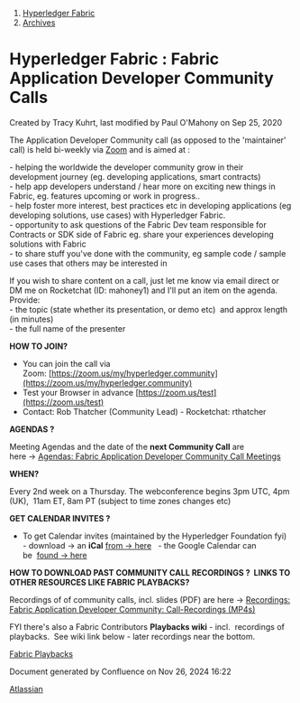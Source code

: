 1. [Hyperledger Fabric](index.html)
2. [Archives](Archives_22840389.html)

# Hyperledger Fabric : Fabric Application Developer Community Calls

Created by Tracy Kuhrt, last modified by Paul O'Mahony on Sep 25, 2020

The Application Developer Community call (as opposed to the 'maintainer' call) is held bi-weekly via [Zoom](https://zoom.us/my/hyperledger.community) and is aimed at :

\- helping the worldwide the developer community grow in their development journey (eg. developing applications, smart contracts)   
\- help app developers understand / hear more on exciting new things in Fabric, eg. features upcoming or work in progress..  
\- help foster more interest, best practices etc in developing applications (eg developing solutions, use cases) with Hyperledger Fabric.  
\- opportunity to ask questions of the Fabric Dev team responsible for Contracts or SDK side of Fabric eg. share your experiences developing solutions with Fabric  
\- to share stuff you've done with the community, eg sample code / sample use cases that others may be interested in

If you wish to share content on a call, just let me know via email direct or DM me on Rocketchat (ID: mahoney1) and I'll put an item on the agenda. Provide:  
\- the topic (state whether its presentation, or demo etc)  and approx length (in minutes)  
\- the full name of the presenter

**HOW TO JOIN?**

- You can join the call via Zoom: [https://zoom.us/my/hyperledger.community](https://zoom.us/my/hyperledger.community)
- Test your Browser in advance [https://zoom.us/test](https://zoom.us/test)
- Contact: Rob Thatcher (Community Lead) - Rocketchat: rthatcher

**AGENDAS ?**

Meeting Agendas and the date of the **next Community Call** are here → [Agendas: Fabric Application Developer Community Call Meetings](22839541.html)

**WHEN?**

Every 2nd week on a Thursday. The webconference begins 3pm UTC, 4pm (UK),  11am ET, 8am PT (subject to time zones changes etc)

**GET CALENDAR INVITES ?**

- To get Calendar invites (maintained by the Hyperledger Foundation fyi)  - download → an **iCal** [from → here](https://lf-hyperledger.atlassian.net/wiki/display/HYP/Calendar+of+Public+Meetings)   - the Google Calendar can be  [found → here](https://calendar.google.com/calendar/event?eid=dDkwajBsdm12dTZnMG5xaXZydjY5cW11Nm9fMjAxOTAyMjFUMTcwMDAwWiBsaW51eGZvdW5kYXRpb24ub3JnX25mOXU2NGc5azlydmQ5Zjh2cDR2dXIyM2IwQGc&ctz=Etc%2FGMT)

**HOW TO DOWNLOAD PAST COMMUNITY CALL RECORDINGS ?  LINKS TO OTHER RESOURCES LIKE FABRIC PLAYBACKS?** 

Recordings of of community calls, incl. slides (PDF) are here → [Recordings: Fabric Application Developer Community: Call-Recordings (MP4s)](22839563.html)

FYI there's also a Fabric Contributors **Playbacks wiki** - incl.  recordings of playbacks.  See wiki link below - later recordings near the bottom.

[Fabric Playbacks](Playbacks_22839546.html)

Document generated by Confluence on Nov 26, 2024 16:22

[Atlassian](http://www.atlassian.com/)
